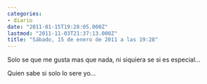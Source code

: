 ```yaml
---
categories:
- diario
date: "2011-01-15T19:28:05.000Z"
lastmod: "2011-11-03T21:37:13.000Z"
title: "Sábado, 15 de enero de 2011 a las 19:28"
---
```


Solo se que me gusta mas que nada, ni siquiera se si es especial...

Quien sabe si solo lo sere yo...
